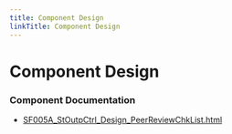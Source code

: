 ```yaml
---
title: Component Design
linkTitle: Component Design
---
```


# Component Design
### Component Documentation

- [SF005A_StOutpCtrl_Design_PeerReviewChkList.html](Doc/SF005A_StOutpCtrl_Design_PeerReviewChkList.html)

